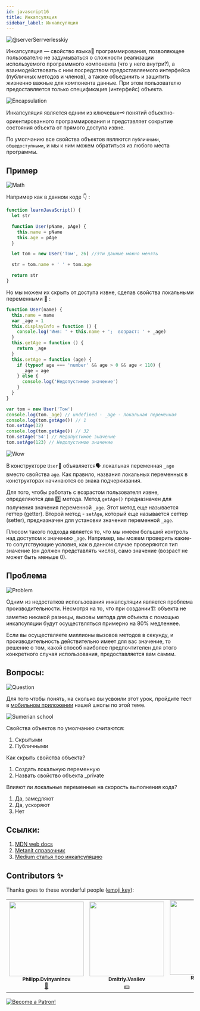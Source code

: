```yaml
---
id: javascript16
title: Инкапсуляция
sidebar_label: Инкапсуляция
---
```


![@serverSerrverlesskiy](/img/javascript/headers/15.jpg)

Инкапсуляция — свойство языка👅 программирования, позволяющее пользователю не задумываться о сложности реализации используемого программного компонента (что у него внутри?), а взаимодействовать с ним посредством предоставляемого интерфейса (публичных методов и членов), а также объединить и защитить жизненно важные для компонента данные. При этом пользователю предоставляется только спецификация (интерфейс) объекта.

![Encapsulation](https://media.giphy.com/media/5T0koSmsyuqZNBWblv/giphy.gif)

Инкапсуляция является одним из ключевых🗝️ понятий объектно-ориентированного программирования и представляет сокрытие состояния объекта от прямого доступа извне.

По умолчанию все свойства объектов являются `публичными`, `общедоступными`, и мы к ним можем обратиться из любого места программы.

## Пример

![Math](https://media.giphy.com/media/xT1Ra5h24Eliux3UVq/giphy.gif)

Например как в данном коде 👇 :

```jsx live
function learnJavaScript() {
  let str

  function User(pName, pAge) {
    this.name = pName
    this.age = pAge
  }

  let tom = new User('Том', 26) //Эти данные можно менять

  str = tom.name + ' ' + tom.age

  return str
}
```

Но мы можем их скрыть от доступа извне, сделав свойства локальными переменными 🔔 :

```jsx
function User(name) {
  this.name = name
  var _age = 1
  this.displayInfo = function () {
    console.log('Имя: ' + this.name + ';  возраст: ' + _age)
  }
  this.getAge = function () {
    return _age
  }
  this.setAge = function (age) {
    if (typeof age === 'number' && age > 0 && age < 110) {
      _age = age
    } else {
      console.log('Недопустимое значение')
    }
  }
}

var tom = new User('Том')
console.log(tom._age) // undefined - _age - локальная переменная
console.log(tom.getAge()) // 1
tom.setAge(32)
console.log(tom.getAge()) // 32
tom.setAge('54') // Недопустимое значение
tom.setAge(123) // Недопустимое значение
```

![Wow](https://media.giphy.com/media/cL4pqu8GGRIihabgSM/giphy.gif)

В конструкторе `User`👤 объявляется🗣️ локальная переменная `_age` вместо свойства `age`. Как правило, названия локальных переменных в конструкторах начинаются со знака подчеркивания.

Для того, чтобы работать с возрастом пользователя извне, определяются два 2️⃣ метода. Метод `getAge()` предназначен для получения значения переменной `_age`. Этот метод еще называется геттер (getter). Второй метод - `setAge`, который еще называется сеттер (setter), предназначен для установки значения переменной `_age`.

Плюсом такого подхода является то, что мы имеем больший контроль над доступом к значению `_age`. Например, мы можем проверить какие-то сопутствующие условия, как в данном случае проверяются тип значение (он должен представлять число), само значение (возраст не может быть меньше 0).

## Проблема

![Problem](https://media.giphy.com/media/5z0cCCGooBQUtejM4v/giphy.gif)

Одним из недостатков использования инкапсуляции является проблема производительности. Несмотря на то, что при создании🏗️ объекта не заметно никакой разницы, вызовы метода для объекта с помощью инкапсуляции будут осуществляться примерно на 80% медленнее.

Если вы осуществляете миллионы вызовов методов в секунду, и производительность действительно имеет для вас значение, то решение о том, какой способ наиболее предпочтителен для этого конкретного случая использования, предоставляется вам самим.

## Вопросы:

![Question](https://media.giphy.com/media/l0HlRnAWXxn0MhKLK/giphy.gif)

Для того чтобы понять, на сколько вы усвоили этот урок, пройдите тест в [мобильном приложении](http://onelink.to/njhc95) нашей школы по этой теме.

![Sumerian school](/img/app.png)

Свойства объектов по умолчанию считаются:

1. Скрытыми
2. Публичными

Как скрыть свойства объекта?

1. Создать локальную переменную
2. Назвать свойство объекта \_private

Влияют ли локальные переменные на скорость выполнения кода?

1. Да, замедляют
2. Да, ускоряют
3. Нет

## Ссылки:

1.  [MDN web docs](https://developer.mozilla.org/ru/docs/Web/JavaScript/Closures)
2.  [Metanit справочник](https://metanit.com/web/javascript/4.7.php)
3.  [Medium статья про инкапсуляцию](https://medium.com/nuances-of-programming/%D0%B8%D0%BD%D0%BA%D0%B0%D0%BF%D1%81%D1%83%D0%BB%D1%8F%D1%86%D0%B8%D1%8F-%D1%81%D0%BE%D1%81%D1%82%D0%BE%D1%8F%D0%BD%D0%B8%D1%8F-%D0%B2-javascript-%D0%B1%D0%B5%D0%B7-%D0%B8%D1%81%D0%BF%D0%BE%D0%BB%D1%8C%D0%B7%D0%BE%D0%B2%D0%B0%D0%BD%D0%B8%D1%8F-%D0%BA%D0%BB%D0%B0%D1%81%D1%81%D0%BE%D0%B2-%D0%B2-2019-%D0%B3%D0%BE%D0%B4%D1%83-%D1%81-%D0%BF%D1%80%D0%B8%D0%B2%D0%B0%D1%82%D0%BD%D1%8B%D0%BC%D0%B8-%D0%BF%D0%BE%D0%BB%D1%8F%D0%BC%D0%B8-5431df2a3bf7)

## Contributors ✨

Thanks goes to these wonderful people ([emoji key](https://allcontributors.org/docs/en/emoji-key)):

<!-- ALL-CONTRIBUTORS-LIST:START - Do not remove or modify this section -->
<!-- prettier-ignore-start -->
<!-- markdownlint-disable -->
<table>
  <tr>
    <td align="center"><a href="https://github.com/FELiX-RN"><img src="https://avatars0.githubusercontent.com/u/72006627?v=4?s=200" width="200px;" alt=""/><br /><sub><b>Philipp Dvinyaninov</b></sub></a><br /><a href="https://github.com/gHashTag/react-native-village/commits?author=FELiX-RN" title="Documentation">📖</a></td>
    <td align="center"><a href="https://fullstackserverless.github.io/"><img src="https://avatars0.githubusercontent.com/u/6774813?v=4?s=200" width="200px;" alt=""/><br /><sub><b>Dmitriy Vasilev</b></sub></a><br /><a href="#financial-gHashTag" title="Financial">💵</a></td>
    <td align="center"><a href="https://github.com/Resoner2005"><img src="https://avatars1.githubusercontent.com/u/75675814?v=4?s=200" width="200px;" alt=""/><br /><sub><b>Resoner2005</b></sub></a><br /><a href="https://github.com/gHashTag/react-native-village/issues?q=author%3AResoner2005" title="Bug reports">🐛 🎨 🖋</a></td>
    <td align="center"><a href="https://github.com/Navernoss"><img src="https://avatars0.githubusercontent.com/u/75784137?v=4?s=200" width="200px;" alt=""/><br /><sub><b>Navernoss</b></sub></a><br /><a href="#content-Navernoss" title="Content">🖋 🐛 🎨 </a></td>
  </tr>
  
</table>

<!-- markdownlint-restore -->
<!-- prettier-ignore-end -->

<!-- ALL-CONTRIBUTORS-LIST:END -->

[![Become a Patron!](/img/logo/patreon.jpg)](https://www.patreon.com/bePatron?u=31769291)
